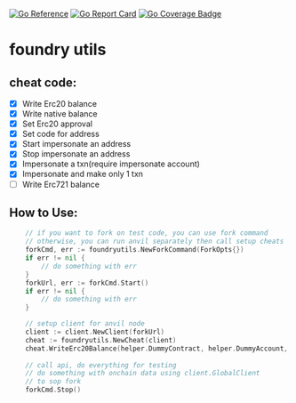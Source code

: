 [![Go Reference](https://pkg.go.dev/badge/github.com/Haupc/foundryutils.svg)](https://pkg.go.dev/github.com/Haupc/foundryutils)
[![Go Report Card](https://goreportcard.com/badge/github.com/haupc/foundryutils)](https://goreportcard.com/report/github.com/haupc/foundryutils)
[![Go Coverage Badge](https://raw.githubusercontent.com/Haupc/foundryutils/badges/.badges/master/coverage.svg)](https://raw.githubusercontent.com/Haupc/foundryutils/badges/.badges/master/coverage.svg)
# foundry utils

## cheat code:

- [x] Write Erc20 balance
- [x] Write native balance
- [x] Set Erc20 approval
- [x] Set code for address
- [x] Start impersonate an address
- [x] Stop impersonate an address
- [x] Impersonate a txn(require impersonate account)
- [x] Impersonate and make only 1 txn
- [ ] Write Erc721 balance

## How to Use:
```go
    // if you want to fork on test code, you can use fork command
    // otherwise, you can run anvil separately then call setup cheats
    forkCmd, err := foundryutils.NewForkCommand(ForkOpts{})
    if err != nil {
        // do something with err
    }
    forkUrl, err := forkCmd.Start()
    if err != nil {
        // do something with err
    }

    // setup client for anvil node
    client := client.NewClient(forkUrl)
    cheat := foundryutils.NewCheat(client)
    cheat.WriteErc20Balance(helper.DummyContract, helper.DummyAccount, big.NewInt(1234567890123))
    
    // call api, do everything for testing
    // do something with onchain data using client.GlobalClient
    // to sop fork
    forkCmd.Stop()
```